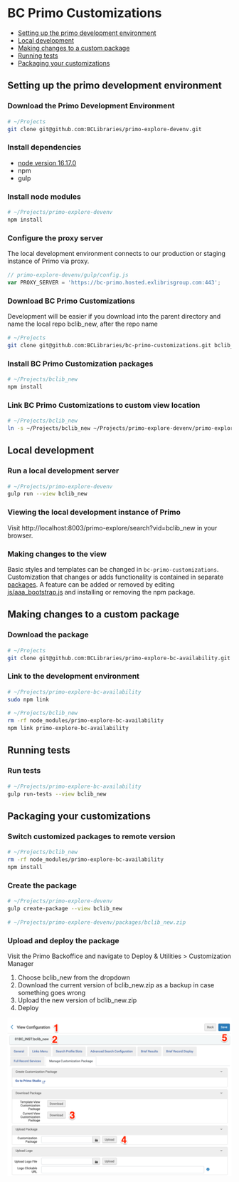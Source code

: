 
# BC Primo Customizations

- [Setting up the primo development environment](#setting-up-the-primo-development-environment)
- [Local development](#local-development)
- [Making changes to a custom package](#making-changes-to-a-custom-package)
- [Running tests](#running-tests)
- [Packaging your customizations](#packaging-your-customizations)



## Setting up the primo development environment

### Download the Primo Development Environment 

```sh
# ~/Projects
git clone git@github.com:BCLibraries/primo-explore-devenv.git
```

### Install dependencies

- [node version 16.17.0](https://nodejs.org/download/release/v16.17.0/)
- npm
- gulp

### Install node modules

```sh
# ~/Projects/primo-explore-devenv
npm install
```

### Configure the proxy server

The local development environment connects to our production or staging instance of Primo via proxy. 

```javascript
// primo-explore-devenv/gulp/config.js
var PROXY_SERVER = 'https://bc-primo.hosted.exlibrisgroup.com:443';
```

### Download BC Primo Customizations 

Development will be easier if you download into the parent directory and name the local repo bclib_new, after the repo name
```sh
# ~/Projects
git clone git@github.com:BCLibraries/bc-primo-customizations.git bclib_new
```
### Install BC Primo Customization packages

```sh
# ~/Projects/bclib_new
npm install
```

### Link BC Primo Customizations to custom view location

```sh
# ~/Projects/bclib_new
ln -s ~/Projects/bclib_new ~/Projects/primo-explore-devenv/primo-explore/custom/
```

## Local development

### Run a local development server

```sh
# ~/Projects/primo-explore-devenv
gulp run --view bclib_new
```
### Viewing the local development instance of Primo

Visit http://localhost:8003/primo-explore/search?vid=bclib_new in your browser.

### Making changes to the view

Basic styles and templates can be changed in ```bc-primo-customizations```. Customization that changes or adds functionality is contained in separate [packages](package.json). A feature can be added or removed by editing [js/aaa_bootstrap.js](js/aaa_bootstrap.js) and installing or removing the npm package.

## Making changes to a custom package

### Download the package

```sh
# ~/Projects
git clone git@github.com:BCLibraries/primo-explore-bc-availability.git
```
### Link to the development environment

~~~sh
# ~/Projects/primo-explore-bc-availability
sudo npm link
~~~

~~~sh
# ~/Projects/bclib_new
rm -rf node_modules/primo-explore-bc-availability
npm link primo-explore-bc-availability
~~~

## Running tests

### Run tests

~~~sh
# ~/Projects/primo-explore-bc-availability
gulp run-tests --view bclib_new
~~~

## Packaging your customizations

### Switch customized packages to remote version

~~~sh
# ~/Projects/bclib_new
rm -rf node_modules/primo-explore-bc-availability
npm install 
~~~

### Create the package

~~~sh
# ~/Projects/primo-explore-devenv
gulp create-package --view bclib_new
~~~

~~~sh
# ~/Projects/primo-explore-devenv/packages/bclib_new.zip
~~~

### Upload and deploy the package

Visit the Primo Backoffice and navigate to Deploy & Utilities > Customization Manager

1. Choose bclib_new from the dropdown
2. Download the current version of bclib_new.zip as a backup in case something goes wrong
3. Upload the new version of bclib_new.zip
4. Deploy

![screenshot of steps to upload and deploy the package](deploy.png)
